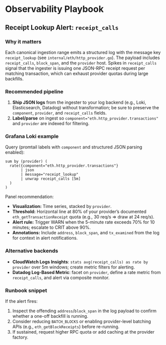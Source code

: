 # Observability Playbook

## Receipt Lookup Alert: `receipt_calls`

### Why it matters

Each canonical ingestion range emits a structured log with the message key `receipt_lookup` (see `internal/eth/http_provider.go`). The payload includes `receipt_calls`, `block_span`, and the `provider` host. Spikes in `receipt_calls` signal that the ingester is issuing one JSON-RPC receipt request per matching transaction, which can exhaust provider quotas during large backfills.

### Recommended pipeline

1. **Ship JSON logs** from the ingester to your log backend (e.g., Loki, Elasticsearch, Datadog) without transformation; be sure to preserve the `component`, `provider`, and `receipt_calls` fields.
2. **Label/parse** on ingest so `component="eth.http_provider.transactions"` and `provider` are indexed for filtering.

### Grafana Loki example

Query (promtail labels with `component` and structured JSON parsing enabled):

```
sum by (provider) (
  rate({component="eth.http_provider.transactions"}
       | json
       | message="receipt_lookup"
       | unwrap receipt_calls [5m]
  )
)
```

Panel recommendation:
- **Visualization:** Time series, stacked by `provider`.
- **Threshold:** Horizontal line at 80% of your provider’s documented `eth_getTransactionReceipt` quota (e.g., 30 req/s ⇒ draw at 24 req/s).
- **Alert rule:** Trigger WARN when the 5-minute rate exceeds 70% for 10 minutes; escalate to CRIT above 90%.
- **Annotations:** Include `address`, `block_span`, and `tx_examined` from the log for context in alert notifications.

### Alternative backends

- **CloudWatch Logs Insights**: `stats avg(receipt_calls) as rate by provider` over 5m windows; create metric filters for alerting.
- **Datadog Log-Based Metric**: facet on `provider`, define a rate metric from `receipt_calls`, and alert via composite monitor.

### Runbook snippet

If the alert fires:
1. Inspect the offending `address`/`block_span` in the log payload to confirm whether a one-off backfill is running.
2. Consider reducing `BATCH_BLOCKS` or enabling provider-level batching APIs (e.g., `eth_getBlockReceipts`) before re-running.
3. If sustained, request higher RPC quota or add caching at the provider factory.
